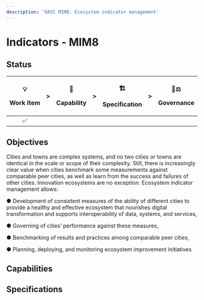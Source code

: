 ```yaml
---
description: 'OASC MIM8: Ecosystem indicator management'
---
```


# Indicators - MIM8

## Status <a id="MIM1:ContextInformationManagement-Goal"></a>

<table>
  <thead>
    <tr>
      <th style="text-align:center">
        <p>&#x1F4A1;</p>
        <p>Work Item</p>
      </th>
      <th style="text-align:center">&gt;</th>
      <th style="text-align:center">
        <p>&#x1F9E9;</p>
        <p>Capability</p>
      </th>
      <th style="text-align:center">&gt;</th>
      <th style="text-align:center">
        <p>&#x1F3D7;</p>
        <p>Specification</p>
      </th>
      <th style="text-align:center">&gt;</th>
      <th style="text-align:center">
        <p>&#x1F469;&#x2696;</p>
        <p>Governance</p>
      </th>
    </tr>
  </thead>
  <tbody>
    <tr>
      <td style="text-align:center">&#x2705;</td>
      <td style="text-align:center"></td>
      <td style="text-align:center"></td>
      <td style="text-align:center"></td>
      <td style="text-align:center"></td>
      <td style="text-align:center"></td>
      <td style="text-align:center"></td>
    </tr>
  </tbody>
</table>

## Objectives <a id="MIM1:ContextInformationManagement-Goal"></a>

Cities and towns are complex systems, and no two cities or towns are identical in the scale or scope of their complexity. Still, there is increasingly clear value when cities benchmark some measurements against comparable peer cities, as well as learn from the success and failures of other cities. Innovation ecosystems are no exception. Ecosystem indicator management allows: 

● Development of consistent measures of the ability of different cities to provide a healthy and effective ecosystem that nourishes digital transformation and supports interoperability of data, systems, and services, 

● Governing of cities’ performance against these measures, 

● Benchmarking of results and practices among comparable peer cities, 

● Planning, deploying, and monitoring ecosystem improvement initiatives



## Capabilities



## Specifications <a id="MIM3:EcosystemTransactionManagement-Recommendedspecifications"></a>

